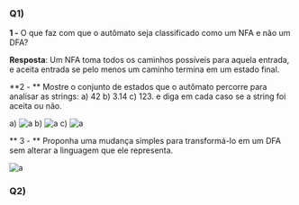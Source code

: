 ### **Q1)** 

**1 -** O que faz com que o autômato seja classificado como um NFA e não um DFA?

**Resposta**: Um NFA toma todos os caminhos possíveis para aquela entrada, e aceita entrada se pelo menos um caminho termina em um estado final.

**2 - ** Mostre o conjunto de estados que o autômato percorre para analisar as strings: a) 42 b) 3.14 c) 123. e diga em cada caso se a string foi aceita ou não.

a) ![a](q2a.jpg)
b) ![a](q2b.jpg)
c) ![a](q2c.jpg)

** 3 - ** Proponha uma mudança simples para transformá-lo em um DFA sem alterar a linguagem que ele representa.

![a](q3.jpg)

### **Q2)** 
